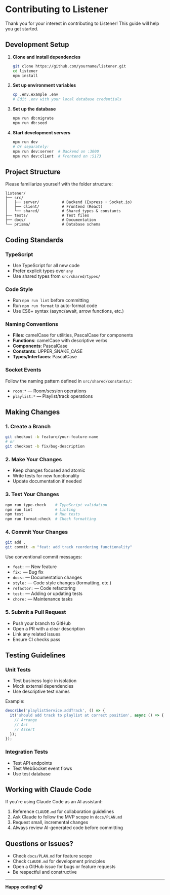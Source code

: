 # Contributing to Listener

Thank you for your interest in contributing to Listener! This guide will help you get started.

## Development Setup

1. **Clone and install dependencies**
   ```bash
   git clone https://github.com/yourname/listener.git
   cd listener
   npm install
   ```

2. **Set up environment variables**
   ```bash
   cp .env.example .env
   # Edit .env with your local database credentials
   ```

3. **Set up the database**
   ```bash
   npm run db:migrate
   npm run db:seed
   ```

4. **Start development servers**
   ```bash
   npm run dev
   # Or separately:
   npm run dev:server  # Backend on :3000
   npm run dev:client  # Frontend on :5173
   ```

## Project Structure

Please familiarize yourself with the folder structure:

```
listener/
├── src/
│   ├── server/          # Backend (Express + Socket.io)
│   ├── client/          # Frontend (React)
│   └── shared/          # Shared types & constants
├── tests/               # Test files
├── docs/                # Documentation
└── prisma/              # Database schema
```

## Coding Standards

### TypeScript
- Use TypeScript for all new code
- Prefer explicit types over `any`
- Use shared types from `src/shared/types/`

### Code Style
- Run `npm run lint` before committing
- Run `npm run format` to auto-format code
- Use ES6+ syntax (async/await, arrow functions, etc.)

### Naming Conventions
- **Files**: camelCase for utilities, PascalCase for components
- **Functions**: camelCase with descriptive verbs
- **Components**: PascalCase
- **Constants**: UPPER_SNAKE_CASE
- **Types/Interfaces**: PascalCase

### Socket Events
Follow the naming pattern defined in `src/shared/constants/`:
- `room:*` — Room/session operations
- `playlist:*` — Playlist/track operations

## Making Changes

### 1. Create a Branch
```bash
git checkout -b feature/your-feature-name
# or
git checkout -b fix/bug-description
```

### 2. Make Your Changes
- Keep changes focused and atomic
- Write tests for new functionality
- Update documentation if needed

### 3. Test Your Changes
```bash
npm run type-check    # TypeScript validation
npm run lint          # Linting
npm test              # Run tests
npm run format:check  # Check formatting
```

### 4. Commit Your Changes
```bash
git add .
git commit -m "feat: add track reordering functionality"
```

Use conventional commit messages:
- `feat:` — New feature
- `fix:` — Bug fix
- `docs:` — Documentation changes
- `style:` — Code style changes (formatting, etc.)
- `refactor:` — Code refactoring
- `test:` — Adding or updating tests
- `chore:` — Maintenance tasks

### 5. Submit a Pull Request
- Push your branch to GitHub
- Open a PR with a clear description
- Link any related issues
- Ensure CI checks pass

## Testing Guidelines

### Unit Tests
- Test business logic in isolation
- Mock external dependencies
- Use descriptive test names

Example:
```typescript
describe('playlistService.addTrack', () => {
  it('should add track to playlist at correct position', async () => {
    // Arrange
    // Act
    // Assert
  });
});
```

### Integration Tests
- Test API endpoints
- Test WebSocket event flows
- Use test database

## Working with Claude Code

If you're using Claude Code as an AI assistant:
1. Reference `CLAUDE.md` for collaboration guidelines
2. Ask Claude to follow the MVP scope in `docs/PLAN.md`
3. Request small, incremental changes
4. Always review AI-generated code before committing

## Questions or Issues?

- Check `docs/PLAN.md` for feature scope
- Check `CLAUDE.md` for development principles
- Open a GitHub issue for bugs or feature requests
- Be respectful and constructive

---

**Happy coding! 🎧**
